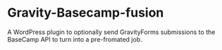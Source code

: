 # Gravity-Basecamp-fusion
 A WordPress plugin to optionally send GravityForms submissions to the BaseCamp API to turn into a pre-fromated job.

